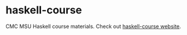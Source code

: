haskell-course
==============

CMC MSU Haskell course materials. Check out [haskell-course website](http://fizruk.github.io/haskell-course/).
